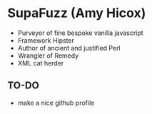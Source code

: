 # SupaFuzz (Amy Hicox)

* Purveyor of fine bespoke vanilla javascript
* Framework Hipster
* Author of ancient and justified Perl
* Wrangler of Remedy
* XML cat herder

## TO-DO

* make a nice github profile 

